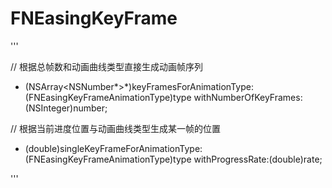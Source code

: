 # FNEasingKeyFrame

'''

// 根据总帧数和动画曲线类型直接生成动画帧序列
+ (NSArray<NSNumber*>*)keyFramesForAnimationType:(FNEasingKeyFrameAnimationType)type withNumberOfKeyFrames:(NSInteger)number;

// 根据当前进度位置与动画曲线类型生成某一帧的位置
+ (double)singleKeyFrameForAnimationType:(FNEasingKeyFrameAnimationType)type withProgressRate:(double)rate;

'''
